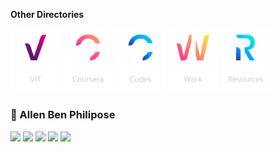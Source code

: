 **Other Directories**

[<img alt='VIT' src="/Logo/VIT.png" width="80">](https://github.com/abphilip-vit/) 
[<img alt='Coursera' src="/Logo/Coursera.png" width="80">](https://github.com/abphilip-coursera/) 
[<img alt='Codes' src="/Logo/Codes.png" width="80">](https://github.com/abphilip-codes/) 
[<img alt='Work' src="/Logo/Work.png" width="80">](https://github.com/abphilip-work/) 
[<img alt='Resources' src="/Logo/Resources.png" width="80">](https://github.com/abphilip-resources/)

###  📌 Allen Ben Philipose

<a href = "https://allen.iykk.in/"><img src="https://img.shields.io/badge/Website-FF7139?style=for-the-badge&logo=Google-domains&logoColor=white"></a>
<a href = "mailto:allenbphilip@gmail.com"><img src="https://img.shields.io/badge/Gmail-CD1A0A?style=for-the-badge&logo=gmail&logoColor=white"></a>
<a href = "https://www.linkedin.com/in/allenbphilip/"><img src="https://img.shields.io/badge/LinkedIn-0077B5?style=for-the-badge&logo=linkedin&logoColor=white"></a>
<a href = "https://www.instagram.com/allen._.philip/"><img src="https://img.shields.io/badge/Instagram-DC125D?style=for-the-badge&logo=instagram&logoColor=white"></a>
<a href = "https://github.com/allenalvin333/allenalvin333/raw/master/Resume.pdf"><img src="https://img.shields.io/badge/Resume-224099?style=for-the-badge&logo=libreoffice&logoColor=white"></a>
